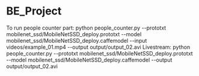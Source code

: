 # BE_Project

To run people counter part:
python people_counter.py --prototxt mobilenet_ssd/MobileNetSSD_deploy.prototxt --model mobilenet_ssd/MobileNetSSD_deploy.caffemodel --input videos/example_01.mp4 --output output/output_02.avi
Livestream:
python people_counter.py --prototxt mobilenet_ssd/MobileNetSSD_deploy.prototxt --model mobilenet_ssd/MobileNetSSD_deploy.caffemodel <url> --output output/output_02.avi

